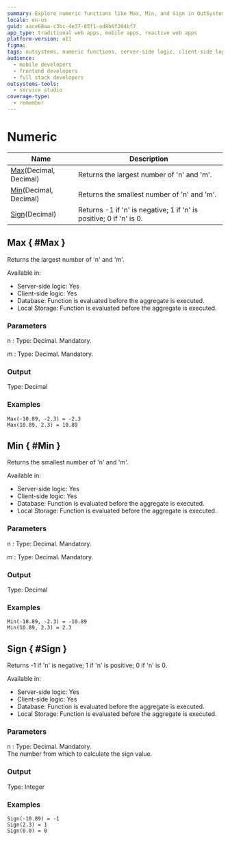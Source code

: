 ```yaml
---
summary: Explore numeric functions like Max, Min, and Sign in OutSystems 11 (O11) for server-side, client-side, and database logic.
locale: en-us
guid: aace68aa-c3bc-4e37-85f1-ad8b6f204bf7
app_type: traditional web apps, mobile apps, reactive web apps
platform-version: o11
figma:
tags: outsystems, numeric functions, server-side logic, client-side logic, database functions
audience:
  - mobile developers
  - frontend developers
  - full stack developers
outsystems-tools:
  - service studio
coverage-type:
  - remember
---
```


# Numeric

| Name | Description |
|---|---|
| [Max](#Max)(​Decimal, Decimal) | Returns the largest number of 'n' and 'm'. |
| [Min](#Min)(​Decimal, Decimal) | Returns the smallest number of 'n' and 'm'. |
| [Sign](#Sign)(​Decimal) | Returns -1 if 'n' is negative; 1 if 'n' is positive; 0 if 'n' is 0. |

## Max { #Max }

Returns the largest number of 'n' and 'm'.  

Available in:  

  * Server-side logic: Yes
  * Client-side logic: Yes
  * Database: Function is evaluated before the aggregate is executed.
  * Local Storage: Function is evaluated before the aggregate is executed.

### Parameters

n
:    Type: Decimal. Mandatory.  


m
:    Type: Decimal. Mandatory.  


### Output

Type: Decimal  

### Examples

```
Max(-10.89, -2.3) = -2.3
Max(10.89, 2.3) = 10.89
```

## Min { #Min }

Returns the smallest number of 'n' and 'm'.  

Available in:  

  * Server-side logic: Yes
  * Client-side logic: Yes
  * Database: Function is evaluated before the aggregate is executed.
  * Local Storage: Function is evaluated before the aggregate is executed.

### Parameters

n
:    Type: Decimal. Mandatory.  


m
:    Type: Decimal. Mandatory.  


### Output

Type: Decimal  

### Examples

```
Min(-10.89, -2.3) = -10.89
Min(10.89, 2.3) = 2.3
```

## Sign { #Sign }

Returns -1 if 'n' is negative; 1 if 'n' is positive; 0 if 'n' is 0.  

Available in:  

  * Server-side logic: Yes
  * Client-side logic: Yes
  * Database: Function is evaluated before the aggregate is executed.
  * Local Storage: Function is evaluated before the aggregate is executed.

### Parameters

n
:    Type: Decimal. Mandatory.  
The number from which to calculate the sign value.

### Output

Type: Integer  

### Examples

```
Sign(-10.89) = -1
Sign(2.3) = 1
Sign(0.0) = 0
```

